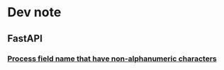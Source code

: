 # Dev note

## FastAPI
### [Process field name that have non-alphanumeric characters](https://stackoverflow.com/questions/66185920/pydantic-model-with-field-names-that-have-non-alphanumeric-characters)